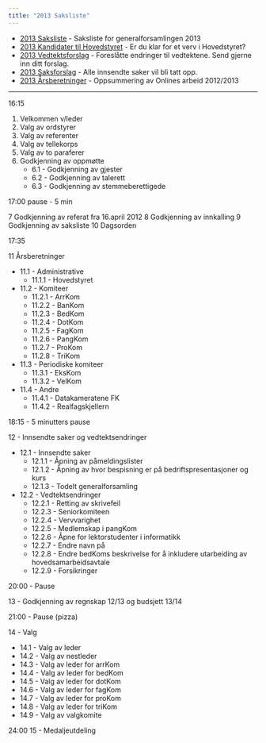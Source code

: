 ```yaml
---
title: "2013 Saksliste"
---
```


* [2013 Saksliste](/wiki/online/generalforsamlingen/2013/saksliste) - Saksliste for generalforsamlingen 2013
* [2013 Kandidater til Hovedstyret](/wiki/online/generalforsamlingen/2013/valg) - Er du klar for et verv i Hovedstyret?
* [2013 Vedtektsforslag](/wiki/online/generalforsamlingen/2013/vedteksforslag) - Foreslåtte endringer til vedtektene. Send gjerne inn ditt forslag.
* [2013 Saksforslag](/wiki/online/generalforsamlingen/2013/saksforslag) - Alle innsendte saker vil bli tatt opp.
* [2013 Årsberetninger](/wiki/online/generalforsamlingen/2013/aarsberetninger) - Oppsummering av Onlines arbeid 2012/2013

---

16:15

1. Velkommen v/leder
2. Valg av ordstyrer
3. Valg av referenter
4. Valg av tellekorps
5. Valg av to paraferer
6. Godkjenning av oppmøtte
    * 6.1 - Godkjenning av gjester
    * 6.2 - Godkjenning av talerett
    * 6.3 - Godkjenning av stemmeberettigede

17:00 pause - 5 min

7 Godkjenning av referat fra 16.april 2012
8 Godkjenning av innkalling
9 Godkjenning av saksliste
10 Dagsorden

17:35

11 Årsberetninger

* 11.1 - Administrative
    * 11.1.1 - Hovedstyret
* 11.2 - Komiteer
    * 11.2.1 - ArrKom
    * 11.2.2 - BanKom
    * 11.2.3 - BedKom
    * 11.2.4 - DotKom
    * 11.2.5 - FagKom
    * 11.2.6 - PangKom
    * 11.2.7 - ProKom
    * 11.2.8 - TriKom
* 11.3 - Periodiske komiteer
    * 11.3.1 - EksKom
    * 11.3.2 - VelKom
* 11.4 - Andre
    * 11.4.1 - Datakameratene FK
    * 11.4.2 - Realfagskjellern

18:15 - 5 minutters pause

12 - Innsendte saker og vedtektsendringer

* 12.1 - Innsendte saker
    * 12.1.1 - Åpning av påmeldingslister
    * 12.1.2 - Åpning av hvor bespisning er på bedriftspresentasjoner og kurs
    * 12.1.3 - Todelt generalforsamling
* 12.2 - Vedtektsendringer
    * 12.2.1 - Retting av skrivefeil
    * 12.2.3 - Seniorkomiteen
    * 12.2.4 - Vervvarighet
    * 12.2.5 - Medlemskap i pangKom
    * 12.2.6 - Åpne for lektorstudenter i informatikk
    * 12.2.7 - Endre navn på
    * 12.2.8 - Endre bedKoms beskrivelse for å inkludere utarbeiding av hovedsamarbeidsavtale
    * 12.2.9 - Forsikringer

20:00 - Pause

13 - Godkjenning av regnskap 12/13 og budsjett 13/14

21:00 - Pause (pizza)

14 - Valg

* 14.1 - Valg av leder
* 14.2 - Valg av nestleder
* 14.3 - Valg av leder for arrKom
* 14.4 - Valg av leder for bedKom
* 14.5 - Valg av leder for dotKom
* 14.6 - Valg av leder for fagKom
* 14.7 - Valg av leder for proKom
* 14.8 - Valg av leder for triKom
* 14.9 - Valg av valgkomite

24:00
15 - Medaljeutdeling
